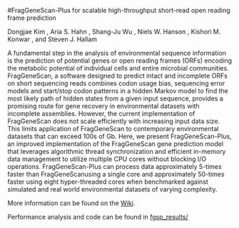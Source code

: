 #FragGeneScan-Plus for scalable high-throughput short-read open reading frame prediction

Dongjae Kim , Aria S. Hahn , Shang-Ju Wu , Niels W. Hanson , Kishori M. Konwar , and Steven J. Hallam 

A fundamental step in the analysis of environmental sequence information is the prediction of potential genes or open reading frames (ORFs) encoding the metabolic potential of individual cells and entire microbial communities. FragGeneScan, a software designed to predict intact and incomplete ORFs on short sequencing reads combines codon usage bias, sequencing error models and start/stop codon patterns in a hidden Markov model to find the most likely path of hidden states from a given input sequence, provides a promising route for gene recovery in environmental datasets with incomplete assemblies. However, the current implementation of FragGeneScan does not scale efficiently with increasing input data size. This limits application of FragGeneScan to contemporary environmental datasets that can exceed 100s of Gb. Here, we present FragGeneScan-Plus, an improved implementation of the FragGeneScan gene prediction model that leverages algorithmic thread synchronization and efficient in-memory data management to utilize multiple CPU cores without blocking I/O operations. FragGeneScan-Plus can process data approximately 5-times faster than FragGeneScanusing a single core and approximately 50-times faster using eight hyper-threaded cores when benchmarked against simulated and real world environmental datasets of varying complexity.

More information can be found on the [Wiki](https://github.com/hallamlab/FragGeneScanPlus/wiki).

Performance analysis and code can be found in [fgsp_results/](fgsp_results/)
